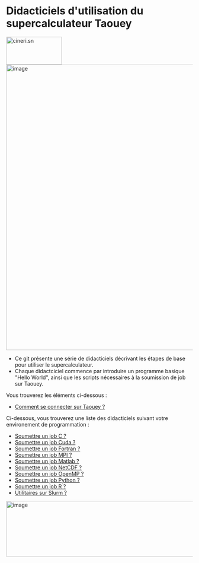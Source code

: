 # Didacticiels d'utilisation du supercalculateur Taouey
<img src="https://github.com/DiopBabacarEdu/TaoueY-HPC/assets/20286290/e589fd32-b4a3-4237-bf1d-6a8c78934325" alt="cineri.sn" width="150" height="75">
<img width="770" alt="image" src="https://github.com/DiopBabacarEdu/TaoueY-HPC/assets/20286290/b3bb98b4-047f-472c-ae61-d77733b97df9">

* Ce git présente une série de didacticiels décrivant les étapes de base pour utiliser le supercalculateur.
* Chaque didactciciel commence par introduire un programme basique "Hello World", ainsi que les scripts nécessaires à la soumission de job sur Taouey.

Vous trouverez les éléments ci-dessous :
* [Comment se connecter sur Taouey ?](https://github.com/DiopBabacarEdu/TaoueY-HPC/tree/main/Comment%20se%20connecter%3F)

Ci-dessous, vous trouverez une liste des didacticiels suivant votre environement de programmation :
* [Soumettre un job C ?](https://github.com/DiopBabacarEdu/TaoueY-HPC/tree/main/C-C%2B%2B)
* [Soumettre un job Cuda ?](https://github.com/DiopBabacarEdu/TaoueY-HPC/tree/main/Cuda)
*  [Soumettre un job Fortran ?](https://github.com/DiopBabacarEdu/TaoueY-HPC/tree/main/Fortran)
*  [Soumettre un job MPI ?](https://github.com/DiopBabacarEdu/TaoueY-HPC/tree/main/MPI)
*  [Soumettre un job Matlab ?](https://github.com/DiopBabacarEdu/TaoueY-HPC/tree/main/Matlab)
*  [Soumettre un job NetCDF ?](https://github.com/DiopBabacarEdu/TaoueY-HPC/tree/main/NetCDF)
*  [Soumettre un job OpenMP ?](https://github.com/DiopBabacarEdu/TaoueY-HPC/tree/main/OPenMP)
*  [Soumettre un job Python ?](https://github.com/DiopBabacarEdu/TaoueY-HPC/tree/main/Python)
*  [Soumettre un job R ?](https://github.com/DiopBabacarEdu/TaoueY-HPC/tree/main/R)
*  [Utilitaires sur Slurm ?](https://github.com/DiopBabacarEdu/TaoueY-HPC/tree/main/SLURM)

<img width="993" alt="image" src="https://github.com/DiopBabacarEdu/TaoueY-HPC/assets/20286290/57a035e4-a34b-4d96-8826-d5ef3f9b93ef" alt="cineri.sn" width="300" height="150">
